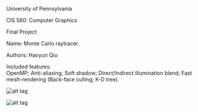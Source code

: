 University of Pennsylvania

CIS 560: Computer Graphics

Final Project

Name: Monte Carlo raytracer. 

Authors: Haoyun Qiu

Included features:  
OpenMP; Anti-aliasing; Soft shadow; Direct/Indirect illumination blend; Fast mesh-rendering (Back-face culling; K-D tree).

![alt tag](https://raw.githubusercontent.com/Wingszero/Monte_Carlo_RayTracer/master/Monte_Carlo_Raytracer/SceneGraph/pics/Monte_Carlo/LongTime_Rendering/AA4_SHD1_MC2000_DI0_TIME17723.bmp)

![alt tag](https://raw.githubusercontent.com/Wingszero/Monte_Carlo_RayTracer/master/Monte_Carlo_Raytracer/SceneGraph/pics/Monte_Carlo/LongTime_Rendering/Id7063555_AA1_SHD10_MC1000_DI30_SEC7059.959961.bmp)
